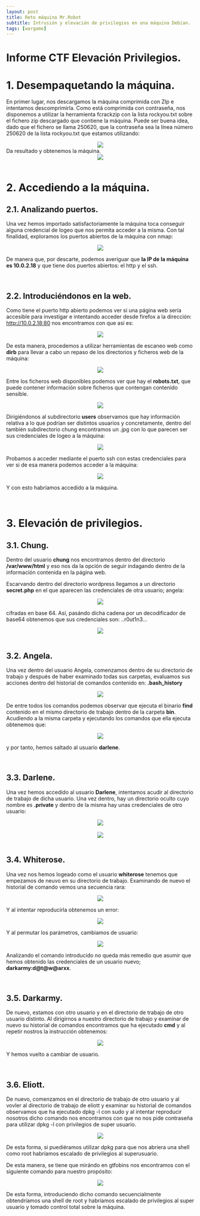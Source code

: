 ```yaml
---
layout: post
title: Reto máquina Mr.Robot
subtitle: Intrusión y elevación de privilegios en una máquina Debian.
tags: [wargame] 
---
```

# Informe CTF Elevación Privilegios.

# 1. Desempaquetando la máquina.

En primer lugar, nos descargamos la máquina comprimida con ZIp e intentamos descomprimirla. Como está comprimida con contraseña, nos disponemos a utilizar la herramienta fcrackzip con la lista rockyou.txt sobre el fichero zip descargado que contiene la máquina. Puede ser buena idea, dado que el fichero se llama 250620, que la contraseña sea la línea número 250620 de la lista rockyou.txt que estamos utilizando:

<div style="text-align:center">
<img src="{{ 'assets/img/Wargames/Pasted image 20220131133717.png' | relative_url }}" text-align="center"/>
</div>
Da resultado y obtenemos la máquina.

<div style="text-align:center">
<img src="{{ 'assets/img/Wargames/Pasted image 20220131134035.png' | relative_url }}" text-align="center"/>
</div>

<br />

# 2. Accediendo a la máquina.

## 2.1. Analizando puertos.

Una vez hemos importado satisfactoriamente la máquina toca conseguir alguna credencial de logeo que nos permita acceder a la misma. Con tal finalidad, exploramos los puertos abiertos de la máquina con nmap:

<div style="text-align:center">
<img src="{{ 'assets/img/Wargames/Pasted image 20220131145856.png' | relative_url }}" text-align="center"/>
</div>

De manera que, por descarte, podemos averiguar que **la IP de la máquina es 10.0.2.18** y que tiene dos puertos abiertos: el http y el ssh.

<br />

## 2.2. Introduciéndonos en la web.
Como tiene el puerto http abierto podemos ver si una página web sería accesible para investigar e intentando acceder desde firefox a la dirección: http://10.0.2.18:80 nos encontramos con que así es:

<div style="text-align:center">
<img src="{{ 'assets/img/Wargames/Pasted image 20220131150152.png' | relative_url }}" text-align="center"/>
</div>

De esta manera, procedemos a utilizar herramientas de escaneo web como **dirb** para llevar a cabo un repaso de los directorios y ficheros web de la máquina:

<div style="text-align:center">
<img src="{{ 'assets/img/Wargames/Pasted image 20220131150416.png' | relative_url }}" text-align="center"/>
</div>

Entre los ficheros web disponibles podemos ver que hay el **robots.txt**, que puede contener información sobre ficheros que contengan contenido sensible.

<div style="text-align:center">
<img src="{{ 'assets/img/Wargames/Pasted image 20220131150523.png' | relative_url }}" text-align="center"/>
</div>

Dirigiéndonos al subdirectorio **users** observamos que hay información relativa a lo que podrían ser distintos usuarios y concretamente, dentro del también subdirectorio chung encontramos un .jpg con lo que parecen ser sus credenciales de logeo a la máquina:

<div style="text-align:center">
<img src="{{ 'assets/img/Wargames/Pasted image 20220131150746.png' | relative_url }}" text-align="center"/>
</div>

Probamos a acceder mediante el puerto ssh con estas credenciales para ver si de esa manera podemos acceder a la máquina:

<div style="text-align:center">
<img src="{{ 'assets/img/Wargames/Pasted image 20220131150940.png' | relative_url }}" text-align="center"/>
</div>

Y con esto habríamos accedido a la máquina.

<br />

# 3. Elevación de privilegios.

## 3.1. Chung.
Dentro del usuario **chung** nos encontramos dentro del directorio **/var/www/html** y eso nos da la opción de seguir indagando dentro de la información contenida en la página web. 

Escarvando dentro del directorio wordpress llegamos a un directorio **secret.php** en el que aparecen las credenciales de otra usuario; angela:

<div style="text-align:center">
<img src="{{ 'assets/img/Wargames/Pasted image 20220131151724.png' | relative_url }}" text-align="center"/>
</div>

cifradas en base 64. Así, pasándo dicha cadena por un decodificador de base64 obtenemos que sus credenciales son: ..r0ut1n3...

<div style="text-align:center">
<img src="{{ 'assets/img/Wargames/Pasted image 20220131152121.png' | relative_url }}" text-align="center"/>
</div>

<br />

## 3.2. Angela.

Una vez dentro del usuario Angela, comenzamos dentro de su directorio de trabajo y después de haber examinado todas sus carpetas, evaluamos sus acciones dentro del historial de comandos contenido en: **.bash_history**

<div style="text-align:center">
<img src="{{ 'assets/img/Wargames/Pasted image 20220131152330.png' | relative_url }}" text-align="center"/>
</div>

De entre todos los comandos podemos observar que ejecuta el binario **find** contenido en el mismo directorio de trabajo dentro de la carpeta **bin**. Acudiendo a la misma carpeta y ejecutando los comandos que ella ejecuta obtenemos que:

<div style="text-align:center">
<img src="{{ 'assets/img/Wargames/Pasted image 20220131152617.png' | relative_url }}" text-align="center"/>
</div>

y por tanto, hemos saltado al usuario **darlene**.

<br />

## 3.3. Darlene.
Una vez hemos accedido al usuario **Darlene**, intentamos acudir al directorio de trabajo de dicha usuario. Una vez dentro, hay un directorio oculto cuyo nombre es **.private** y dentro de la misma hay unas credenciales de otro usuario:

<div style="text-align:center">
<img src="{{ 'assets/img/Wargames/Pasted image 20220131153026.png' | relative_url }}" text-align="center"/>
</div>

<br />

<div style="text-align:center">
<img src="{{ 'assets/img/Wargames/Pasted image 20220131153127.png' | relative_url }}" text-align="center"/>
</div>

<br />

## 3.4. Whiterose.

Una vez nos hemos logeado como el usuario **whiterose** tenemos que empezamos de neuvo en su directorio de trabajo. Examinando de nuevo el historial de comando vemos una secuencia rara:

<div style="text-align:center">
<img src="{{ 'assets/img/Wargames/Pasted image 20220131153701.png' | relative_url }}" text-align="center"/>
</div>

Y al intentar reproducirla obtenemos un error:

<div style="text-align:center">
<img src="{{ 'assets/img/Wargames/Pasted image 20220131154406.png' | relative_url }}" text-align="center"/>
</div>

Y al permutar los parámetros, cambiamos de usuario:

<div style="text-align:center">
<img src="{{ 'assets/img/Wargames/Pasted image 20220131154427.png' | relative_url }}" text-align="center"/>
</div>

Analizando el comando introducido no queda más remedio que asumir que hemos obtenido las credenciales de un usuario nuevo; **darkarmy:d@t@w@arxx**.

<br />

## 3.5. Darkarmy.

De nuevo, estamos con otro usuario y en el directorio de trabajo de otro usuario distinto. Al dirigirnos a nuestro directorio de trabajo y examinar de nuevo su historial de comandos encontramos que ha ejecutado **cmd** y al repetir nostros la instrucción obtenemos:

<div style="text-align:center">
<img src="{{ 'assets/img/Wargames/Pasted image 20220131154940.png' | relative_url }}" text-align="center"/>
</div>

Y hemos vuelto a cambiar de usuario.

<br />

## 3.6. Eliott.

De nuevo, comenzamos en el directorio de trabajo de otro usuario y al vovler al directorio de trabajo de eliott y examinar su historial de comandos observamos que ha ejecutado dpkg -l con sudo y al intentar reproducir nosotros dicho comando nos encontramos con que no nos pide contraseña para utilizar dpkg -l con privilegios de super usuario. 

<div style="text-align:center">
<img src="{{ 'assets/img/Wargames/Pasted image 20220131155311.png' | relative_url }}" text-align="center"/>
</div>

De esta forma, si puediéramos utilizar dpkg para que nos abriera una shell  como root habríamos escalado de privilegios al superusuario.

De esta manera, se tiene que mirándo en gtfobins nos encontramos con el siguiente comando para nuestro propósito:

<div style="text-align:center">
<img src="{{ 'assets/img/Wargames/Pasted image 20220131155431.png' | relative_url }}" text-align="center"/>
</div>

De esta forma, introduciendo dicho comando secuencialmente obtendríamos una shell de root y habríamos escalado de privilegios al super usuario y tomado control total sobre la máquina.





